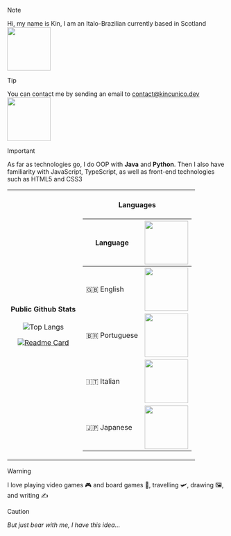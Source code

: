 > [!NOTE]
> Hi, my name is Kin, I am an Italo-Brazilian currently based in Scotland <img src="https://media3.giphy.com/media/v1.Y2lkPTc5MGI3NjExZWN2Y2ttaTFjaXJ3dmh5OWxpam55a2M2Zjh6ZXBzbHBwMjllMGJmdCZlcD12MV9pbnRlcm5hbF9naWZfYnlfaWQmY3Q9Zw/lEDth3ZMBrQFa/giphy.gif" style="height:100px;" align="center" />

> [!TIP]
> You can contact me by sending an email to contact@kincunico.dev <img src="https://user-images.githubusercontent.com/74038190/216658117-5a5c9ab7-7319-4ffa-9e64-79d6bf0fb8d1.gif" style="height:100px;" align="center" />

> [!IMPORTANT]
> As far as technologies go, I do OOP with <b>Java</b> and <b>Python</b>. Then I also have familiarity with JavaScript, TypeScript, as well as front-end technologies such as HTML5 and CSS3
 
<table align-items="start">
  <tr display="flex" align="center" justify="center">
	  <td display="flex"> 
	<h4 align="center"> Public Github Stats </h4>
		  
![Top Langs](https://github-readme-stats.vercel.app/api/top-langs/?username=kin-cunico&layout=compact&langs_count=6&size_weight=1&count_weight=0)
		  
<a href="github.com/kin-cunico" target="_blank"> [![Readme Card](https://github-readme-stats.vercel.app/api/pin/?username=kin-cunico&repo=RadioWorld&show_owner=true)](https://github.com/anuraghazra/github-readme-stats)
	</a>
</td>
<td>
<h4 align="center">Languages</h4>

| Language      | <img src="https://user-images.githubusercontent.com/74038190/229223156-0cbdaba9-3128-4d8e-8719-b6b4cf741b67.gif" style="height:100px;" height=50 /> |
|--------------|-------|
| 🇬🇧 English  | <img src="https://y.yarn.co/40096617-d95f-419a-a24c-a49d8c7895f2_text.gif" style="height:100px;" align="center" /> |
| 🇧🇷 Portuguese | <img src="https://s.yimg.com/ny/api/res/1.2/VB0PRoxZXauEeu.ADDBHFQ--/YXBwaWQ9aGlnaGxhbmRlcjt3PTcwNTtoPTM5Nw--/https://o.aolcdn.com/images/dar/5845cadfecd996e0372f/074a6bb6a5198e74d9d596451d178ffea726d44e/aHR0cDovL28uYW9sY2RuLmNvbS9oc3Mvc3RvcmFnZS9taWRhcy9hNzYyMDA3YmJjOTZhODcwYTI4NmFiMmJiNmEwZGU4ZS8yMDAzOTI0MDIva3NQeXcxeS5naWY=" style="height:100px;" align="center" /> | 
| 🇮🇹 Italian   | <img src="https://gifdb.com/images/high/carmen-crying-in-italian-ctif8lorny1v11ct.webp" style="height:100px;" align="center" /> |
| 🇯🇵 Japanese  | <img src="https://static.wikia.nocookie.net/powerlisting/images/8/8f/Chopstick_Bullet_Catch_%28Sakamoto_Days%29.gif/revision/latest?cb=20250113020659" style="height:100px;" align="center" />    |

</td>
  </tr>
</table>

> [!WARNING]
> I love playing video games 🎮 and board games 🎲, travelling 🛩️, drawing 🖼️, and writing ✍️

> [!CAUTION]
> <i>But just bear with me, I have this idea...</i>
